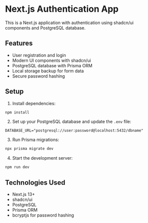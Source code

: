 # Next.js Authentication App

This is a Next.js application with authentication using shadcn/ui components and PostgreSQL database.

## Features

- User registration and login
- Modern UI components with shadcn/ui
- PostgreSQL database with Prisma ORM
- Local storage backup for form data
- Secure password hashing

## Setup

1. Install dependencies:

```bash
npm install
```

2. Set up your PostgreSQL database and update the `.env` file:

```
DATABASE_URL="postgresql://user:password@localhost:5432/dbname"
```

3. Run Prisma migrations:

```bash
npx prisma migrate dev
```

4. Start the development server:

```bash
npm run dev
```

## Technologies Used

- Next.js 13+
- shadcn/ui
- PostgreSQL
- Prisma ORM
- bcryptjs for password hashing
